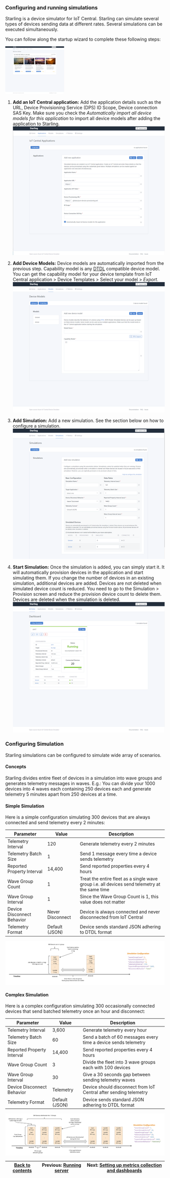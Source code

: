 ### Configuring and running simulations ###

Starling is a device simulator for IoT Central. Starling can simulate several types of devices sending data at
different rates. Several simulations can be executed simultaneously. 

You can follow along the startup wizard to complete these following steps:

<img src="assets/ux-start.png" alt="Startup wizard" height=150 />

1. **Add an IoT Central application:**  Add the application details such as the URL, Device Provisioning Service (DPS) ID Scope,
   Device connection SAS Key. Make sure you check the *Automatically import all device models for this application* to
   import all device models after adding the application to Starling.
   ![picture alt](assets/ux-addapp.png "Add Application")

2. **Add Device Models:** Device models are automatically imported from the previous step. Capability model is any 
   [DTDL](https://github.com/Azure/opendigitaltwins-dtdl/blob/master/DTDL/v2/dtdlv2.md) compatible device model.
   You can get the capability model for your device template from
   IoT Central application >  Device Templates > Select your model > *Export*.
   ![picture alt](assets/ux-addmodel.png "Add Device Model")
3. **Add Simulation:** Add a new simulation. See the section below on how to configure a simulation.
   ![picture alt](assets/ux-addsim.png "Add Simulation")
4. **Start Simulation:** Once the simulation is added, you can simply start it. It will automatically provision devices
   in the application and start simulating them. If you change the number of devices in an existing simulation,
   additional devices are added. Devices are not deleted when simulated device count is reduced.
   You need to go to the Simulation > Provision screen and reduce the provision device count to delete them. Devices
   are deleted when the simulation is deleted.
   ![picture alt](assets/ux-simrunning.png "Simulation Running")

### Configuring Simulation ###
Starling simulations can be configured to simulate wide array of scenarios. 

#### Concepts ####
Starling divides entire fleet of devices in a simulation into wave groups and generates telemetry messages in waves.
E.g.: You can divide your 1000 devices into 4 waves each containing 250 devices each and generate telemetry 5 minutes
apart from 250 devices at a time. 

#### Simple Simulation ####
Here is a simple configuration simulating 300 devices that are always connected and send telemetry every 2 minutes:

Parameter                  | Value            | Description
---------------------------|------------------|------------------------------------------------------------
Telemetry Interval         | 120              | Generate telemetry every 2 minutes
Telemetry Batch Size       | 1                | Send 1 message every time a device sends telemetry
Reported Property Interval | 14,400           | Send reported properties every 4 hours
Wave Group Count           | 1                | Treat the entire fleet as a single wave group i.e. all devices send telemetry at the same time
Wave Group Interval        | 1                | Since the Wave Group Count is 1, this value does not matter
Device Disconnect Behavior | Never Disconnect | Device is always connected and never disconnected from IoT Central
Telemetry Format           | Default (JSON)   | Device sends standard JSON adhering to DTDL format

![picture alt](assets/ux-simconfig-simple.png "Simple Simulation configuration")


#### Complex Simulation ####
Here is a complex configuration simulating 300 occasionally connected devices that send batched telemetry once an hour and disconnect:

Parameter                  | Value            | Description
---------------------------|------------------|------------------------------------------------------------
Telemetry Interval         | 3,600            | Generate telemetry every hour
Telemetry Batch Size       | 60               | Send a batch of 60 messages every time a device sends telemetry
Reported Property Interval | 14,400           | Send reported properties every 4 hours
Wave Group Count           | 3                | Divide the fleet into 3 wave groups each with 100 devices
Wave Group Interval        | 30               | Give a 30 seconds gap between sending telemetry waves 
Device Disconnect Behavior | Telemetry        | Device should disconnect from IoT Central after sending telemetry
Telemetry Format           | Default (JSON)   | Device sends standard JSON adhering to DTDL format

![picture alt](assets/ux-simconfig-complex.png "Complex Simulation configuration")


[Back to contents](../README.md)| Previous: [Running server](running.md) | Next: [Setting up metrics collection and dashboards](metrics.md)
---------------------------------|-------------------------------------------------------|------------------------------------
